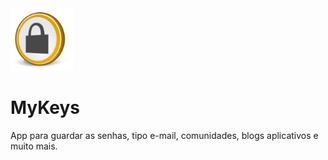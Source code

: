 <a>
  <img src="./ic_launcher-web.png" width="100px">
</a>

MyKeys
======

App para guardar as senhas, tipo e-mail, comunidades, blogs aplicativos e muito mais.

